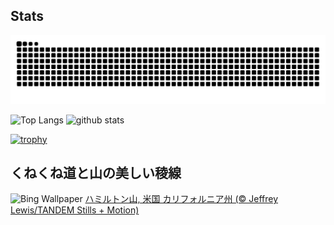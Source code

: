 ## Stats
<picture>
  <source media="(prefers-color-scheme: dark)" srcset="https://raw.githubusercontent.com/ba230t/ba230t/output/github-contribution-grid-snake-dark.svg">
  <source media="(prefers-color-scheme: light)" srcset="https://raw.githubusercontent.com/ba230t/ba230t/output/github-contribution-grid-snake.svg">
  <img alt="github contribution grid snake animation" src="https://raw.githubusercontent.com/ba230t/ba230t/output/github-contribution-grid-snake.svg">
</picture>

<p align="left">
  <img alt="Top Langs" height="150px" src="https://github-readme-stats.vercel.app/api/top-langs/?username=ba230t&layout=compact&theme=transparent" />
  <img alt="github stats" height="150px" src="https://github-readme-stats.vercel.app/api?username=ba230t&theme=transparent" />
</p>

[![trophy](https://github-profile-trophy.vercel.app/?username=ba230t&theme=transparent&column=7)](https://github.com/ryo-ma/github-profile-trophy)


<!-- Bing Wallpaper Start -->
## くねくね道と山の美しい稜線
![Bing Wallpaper](https://www.bing.com/th?id=OHR.MountHamilton_JA-JP7427709229_1920x1080.jpg&rf=LaDigue_1920x1080.jpg&pid=hp)
[ハミルトン山, 米国 カリフォルニア州 (© Jeffrey Lewis/TANDEM Stills + Motion)](https://www.bing.com/search?q=%E3%83%8F%E3%83%9F%E3%83%AB%E3%83%88%E3%83%B3%E5%B1%B1%2c+%E3%82%AB%E3%83%AA%E3%83%95%E3%82%A9%E3%83%AB%E3%83%8B%E3%82%A2%E5%B7%9E&form=hpcapt&filters=HpDate%3a%2220250518_1500%22)
<!-- Bing Wallpaper End -->
